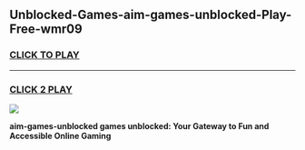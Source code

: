 
## Unblocked-Games-aim-games-unblocked-Play-Free-wmr09
<h3>
<a href="https://premium76.site?title=aim-games-unblocked&ref=18A1">CLICK TO PLAY</a></h3>
<hr>

<h3>
<a href="https://premium76.site?title=aim-games-unblocked&ref=18A1">CLICK 2 PLAY</a>
  
</h3>

<a href="https://premium76.site?title=aim-games-unblocked&ref=18A1"><img src="https://clearcache.store/games.png"></a>


**aim-games-unblocked games unblocked: Your Gateway to Fun and Accessible Online Gaming**
